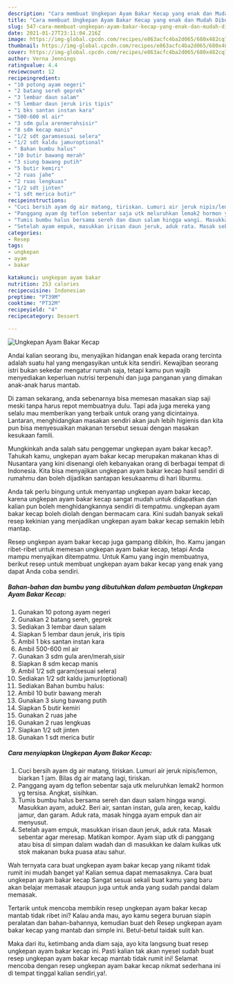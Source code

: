 ```yaml
---
description: "Cara membuat Ungkepan Ayam Bakar Kecap yang enak dan Mudah Dibuat"
title: "Cara membuat Ungkepan Ayam Bakar Kecap yang enak dan Mudah Dibuat"
slug: 547-cara-membuat-ungkepan-ayam-bakar-kecap-yang-enak-dan-mudah-dibuat
date: 2021-01-27T23:11:04.216Z
image: https://img-global.cpcdn.com/recipes/e863acfc4ba2d065/680x482cq70/ungkepan-ayam-bakar-kecap-foto-resep-utama.jpg
thumbnail: https://img-global.cpcdn.com/recipes/e863acfc4ba2d065/680x482cq70/ungkepan-ayam-bakar-kecap-foto-resep-utama.jpg
cover: https://img-global.cpcdn.com/recipes/e863acfc4ba2d065/680x482cq70/ungkepan-ayam-bakar-kecap-foto-resep-utama.jpg
author: Verna Jennings
ratingvalue: 4.4
reviewcount: 12
recipeingredient:
- "10 potong ayam negeri"
- "2 batang sereh geprek"
- "3 lembar daun salam"
- "5 lembar daun jeruk iris tipis"
- "1 bks santan instan kara"
- "500-600 ml air"
- "3 sdm gula arenmerahsisir"
- "8 sdm kecap manis"
- "1/2 sdt garamsesuai selera"
- "1/2 sdt kaldu jamuroptional"
- " Bahan bumbu halus"
- "10 butir bawang merah"
- "3 siung bawang putih"
- "5 butir kemiri"
- "2 ruas jahe"
- "2 ruas lengkuas"
- "1/2 sdt jinten"
- "1 sdt merica butir"
recipeinstructions:
- "Cuci bersih ayam dg air matang, tiriskan. Lumuri air jeruk nipis/lemon, biarkan 1 jam. Bilas dg air matang lagi, tiriskan."
- "Panggang ayam dg teflon sebentar saja utk meluruhkan lemak2 hormon yg tersisa. Angkat, sisihkan."
- "Tumis bumbu halus bersama sereh dan daun salam hingga wangi. Masukkan ayam, aduk2. Beri air, santan instan, gula aren, kecap, kaldu jamur, dan garam. Aduk rata, masak hingga ayam empuk dan air menyusut."
- "Setelah ayam empuk, masukkan irisan daun jeruk, aduk rata. Masak sebentar agar meresap. Matikan kompor. Ayam siap utk di panggang atau bisa di simpan dalam wadah dan di masukkan ke dalam kulkas utk stok makanan buka puasa atau sahur."
categories:
- Resep
tags:
- ungkepan
- ayam
- bakar

katakunci: ungkepan ayam bakar 
nutrition: 253 calories
recipecuisine: Indonesian
preptime: "PT39M"
cooktime: "PT32M"
recipeyield: "4"
recipecategory: Dessert

---
```



![Ungkepan Ayam Bakar Kecap](https://img-global.cpcdn.com/recipes/e863acfc4ba2d065/680x482cq70/ungkepan-ayam-bakar-kecap-foto-resep-utama.jpg)

Andai kalian seorang ibu, menyajikan hidangan enak kepada orang tercinta adalah suatu hal yang mengasyikan untuk kita sendiri. Kewajiban seorang istri bukan sekedar mengatur rumah saja, tetapi kamu pun wajib menyediakan keperluan nutrisi terpenuhi dan juga panganan yang dimakan anak-anak harus mantab.

Di zaman  sekarang, anda sebenarnya bisa memesan masakan siap saji meski tanpa harus repot membuatnya dulu. Tapi ada juga mereka yang selalu mau memberikan yang terbaik untuk orang yang dicintainya. Lantaran, menghidangkan masakan sendiri akan jauh lebih higienis dan kita pun bisa menyesuaikan makanan tersebut sesuai dengan masakan kesukaan famili. 



Mungkinkah anda salah satu penggemar ungkepan ayam bakar kecap?. Tahukah kamu, ungkepan ayam bakar kecap merupakan makanan khas di Nusantara yang kini disenangi oleh kebanyakan orang di berbagai tempat di Indonesia. Kita bisa menyajikan ungkepan ayam bakar kecap hasil sendiri di rumahmu dan boleh dijadikan santapan kesukaanmu di hari liburmu.

Anda tak perlu bingung untuk menyantap ungkepan ayam bakar kecap, karena ungkepan ayam bakar kecap sangat mudah untuk didapatkan dan kalian pun boleh menghidangkannya sendiri di tempatmu. ungkepan ayam bakar kecap boleh diolah dengan bermacam cara. Kini sudah banyak sekali resep kekinian yang menjadikan ungkepan ayam bakar kecap semakin lebih mantap.

Resep ungkepan ayam bakar kecap juga gampang dibikin, lho. Kamu jangan ribet-ribet untuk memesan ungkepan ayam bakar kecap, tetapi Anda mampu menyajikan ditempatmu. Untuk Kamu yang ingin membuatnya, berikut resep untuk membuat ungkepan ayam bakar kecap yang enak yang dapat Anda coba sendiri.

<!--inarticleads1-->

##### Bahan-bahan dan bumbu yang dibutuhkan dalam pembuatan Ungkepan Ayam Bakar Kecap:

1. Gunakan 10 potong ayam negeri
1. Gunakan 2 batang sereh, geprek
1. Sediakan 3 lembar daun salam
1. Siapkan 5 lembar daun jeruk, iris tipis
1. Ambil 1 bks santan instan kara
1. Ambil 500-600 ml air
1. Gunakan 3 sdm gula aren/merah,sisir
1. Siapkan 8 sdm kecap manis
1. Ambil 1/2 sdt garam(sesuai selera)
1. Sediakan 1/2 sdt kaldu jamur(optional)
1. Sediakan  Bahan bumbu halus:
1. Ambil 10 butir bawang merah
1. Gunakan 3 siung bawang putih
1. Siapkan 5 butir kemiri
1. Gunakan 2 ruas jahe
1. Gunakan 2 ruas lengkuas
1. Siapkan 1/2 sdt jinten
1. Gunakan 1 sdt merica butir




<!--inarticleads2-->

##### Cara menyiapkan Ungkepan Ayam Bakar Kecap:

1. Cuci bersih ayam dg air matang, tiriskan. Lumuri air jeruk nipis/lemon, biarkan 1 jam. Bilas dg air matang lagi, tiriskan.
1. Panggang ayam dg teflon sebentar saja utk meluruhkan lemak2 hormon yg tersisa. Angkat, sisihkan.
1. Tumis bumbu halus bersama sereh dan daun salam hingga wangi. Masukkan ayam, aduk2. Beri air, santan instan, gula aren, kecap, kaldu jamur, dan garam. Aduk rata, masak hingga ayam empuk dan air menyusut.
1. Setelah ayam empuk, masukkan irisan daun jeruk, aduk rata. Masak sebentar agar meresap. Matikan kompor. Ayam siap utk di panggang atau bisa di simpan dalam wadah dan di masukkan ke dalam kulkas utk stok makanan buka puasa atau sahur.




Wah ternyata cara buat ungkepan ayam bakar kecap yang nikamt tidak rumit ini mudah banget ya! Kalian semua dapat memasaknya. Cara buat ungkepan ayam bakar kecap Sangat sesuai sekali buat kamu yang baru akan belajar memasak ataupun juga untuk anda yang sudah pandai dalam memasak.

Tertarik untuk mencoba membikin resep ungkepan ayam bakar kecap mantab tidak ribet ini? Kalau anda mau, ayo kamu segera buruan siapin peralatan dan bahan-bahannya, kemudian buat deh Resep ungkepan ayam bakar kecap yang mantab dan simple ini. Betul-betul taidak sulit kan. 

Maka dari itu, ketimbang anda diam saja, ayo kita langsung buat resep ungkepan ayam bakar kecap ini. Pasti kalian tak akan nyesel sudah buat resep ungkepan ayam bakar kecap mantab tidak rumit ini! Selamat mencoba dengan resep ungkepan ayam bakar kecap nikmat sederhana ini di tempat tinggal kalian sendiri,ya!.

